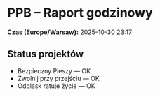 # PPB – Raport godzinowy
**Czas (Europe/Warsaw):** 2025-10-30 23:17

## Status projektów
- Bezpieczny Pieszy — OK
- Zwolnij przy przejściu — OK
- Odblask ratuje życie — OK


